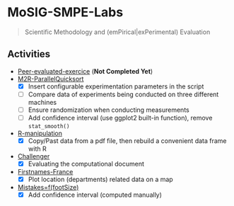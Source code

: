 # MoSIG-SMPE-Labs
> Scientific Methodology and (emPirical|exPerimental) Evaluation

## Activities
- [Peer-evaluated-exercice](https://app-learninglab.inria.fr/moocrr/gitlab/0c2d387b484b42dc06d4c28dcae352b6/mooc-rr/blob/master/module3/exo3/exerice_en.pdf) (**Not Completed Yet**)
- [M2R-ParallelQuicksort](https://github.com/oulkaid/M2R-ParallelQuicksort)
  - [x] Insert configurable experimentation parameters in the script
  - [ ] Compare data of experiments being conducted on three different machines
  - [ ] Ensure randomization when conducting measurements
  - [ ] Add confidence interval (use ggplot2 built-in function), remove `stat_smooth()`
- [R-manipulation](https://github.com/oulkaid/MoSIG-SMPE-Labs/tree/main/Exercices/R_manipulation)
  - [x] Copy/Past data from a pdf file, then rebuild a convenient data frame with R
- [Challenger](https://github.com/oulkaid/MoSIG-SMPE-Labs/tree/main/Exercices/exo5_challenger)
  - [x] Evaluating the computational document
- [Firstnames-France](https://github.com/oulkaid/MoSIG-SMPE-Labs/tree/main/Exercices/firstNames_france)
  - [x] Plot location (departments) related data on a map
- [Mistakes=f(footSize)](https://github.com/oulkaid/MoSIG-SMPE-Labs/tree/main/Exercices/footSize_mistakes)
  - [x] Add confidence interval (computed manually)

<!--
- [Scores-in-Sections]()
  - [ ] TBD
-->
